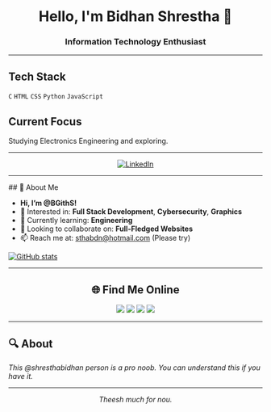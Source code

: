<div align="center">
  
# Hello, I'm Bidhan Shrestha 👋

### Information Technology Enthusiast

</div>

---


## Tech Stack

`C` `HTML` `CSS` `Python` `JavaScript`

## Current Focus

Studying Electronics Engineering and exploring.

---

<div align="center">
  


[![LinkedIn](https://img.shields.io/badge/LinkedIn-%230077B5.svg?logo=linkedin&logoColor=white)](https://linkedin.com/in/shresthabidhan)

</div>


---
<div bgcolor="red">
## 👋 About Me

- **Hi, I’m @BGithS!**
- 👀 Interested in: **Full Stack Development**, **Cybersecurity**, **Graphics**
- 🌱 Currently learning: **Engineering**
- 💞️ Looking to collaborate on: **Full-Fledged Websites**
- 📫 Reach me at: [sthabdn@hotmail.com](mailto:sthabdn@hotmail.com) (Please try)
</div>

[![GitHub stats](https://github-readme-stats.vercel.app/api?username=shresthabidhan&show_icons=true&theme=tokyonight&hide_border=true&count_private=true&hide_title=true)](https://github.com/shresthabidhan)

---

<div align="center">
  <h2>🌐 Find Me Online</h2>
  <a href="https://bit.ly/3bkAEry"><img src="https://img.shields.io/badge/YouTube-Channel-red?style=for-the-badge&logo=youtube"></a>
  <a href="https://bit.ly/3KyK7Lk"><img src="https://img.shields.io/badge/Blogspot-Blog-orange?style=for-the-badge&logo=blogger"></a>
  <a href="https://bit.ly/3CganGS"><img src="https://img.shields.io/badge/WordPress-Site-blue?style=for-the-badge&logo=wordpress"></a>
  <a href="https://b62s.glitch.me"><img src="https://img.shields.io/badge/More-Links-purple?style=for-the-badge&logo=linktree"></a>
</div>

---



## 🔍 About

*This @shresthabidhan person is a pro noob. You can understand this if you have it.*

---

<div align="center">
  <em>Theesh much for nou.</em>
</div>
</body>
